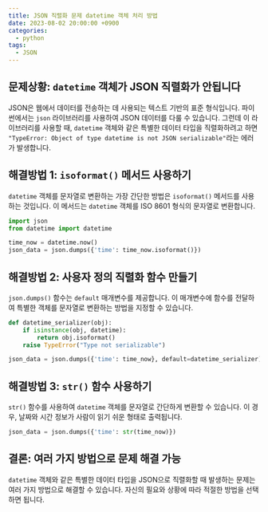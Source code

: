 ```yaml
---
title: JSON 직렬화 문제 datetime 객체 처리 방법
date: 2023-08-02 20:00:00 +0900
categories:
  - python
tags:
  - JSON
---
```


## 문제상황: `datetime` 객체가 JSON 직렬화가 안됩니다

JSON은 웹에서 데이터를 전송하는 데 사용되는 텍스트 기반의 표준 형식입니다. 파이썬에서는 `json` 라이브러리를 사용하여 JSON 데이터를 다룰 수 있습니다. 그런데 이 라이브러리를 사용할 때, `datetime` 객체와 같은 특별한 데이터 타입을 직렬화하려고 하면 `"TypeError: Object of type datetime is not JSON serializable"`라는 에러가 발생합니다.

## 해결방법 1: `isoformat()` 메서드 사용하기

`datetime` 객체를 문자열로 변환하는 가장 간단한 방법은 `isoformat()` 메서드를 사용하는 것입니다. 이 메서드는 `datetime` 객체를 ISO 8601 형식의 문자열로 변환합니다.

```python
import json
from datetime import datetime

time_now = datetime.now()
json_data = json.dumps({'time': time_now.isoformat()})
```

## 해결방법 2: 사용자 정의 직렬화 함수 만들기

`json.dumps()` 함수는 `default` 매개변수를 제공합니다. 이 매개변수에 함수를 전달하여 특별한 객체를 문자열로 변환하는 방법을 지정할 수 있습니다.

```python
def datetime_serializer(obj):
    if isinstance(obj, datetime):
        return obj.isoformat()
    raise TypeError("Type not serializable")

json_data = json.dumps({'time': time_now}, default=datetime_serializer)
```

## 해결방법 3: `str()` 함수 사용하기

`str()` 함수를 사용하여 `datetime` 객체를 문자열로 간단하게 변환할 수 있습니다. 이 경우, 날짜와 시간 정보가 사람이 읽기 쉬운 형태로 출력됩니다.

```python
json_data = json.dumps({'time': str(time_now)})
```

## 결론: 여러 가지 방법으로 문제 해결 가능

`datetime` 객체와 같은 특별한 데이터 타입을 JSON으로 직렬화할 때 발생하는 문제는 여러 가지 방법으로 해결할 수 있습니다. 자신의 필요와 상황에 따라 적절한 방법을 선택하면 됩니다.